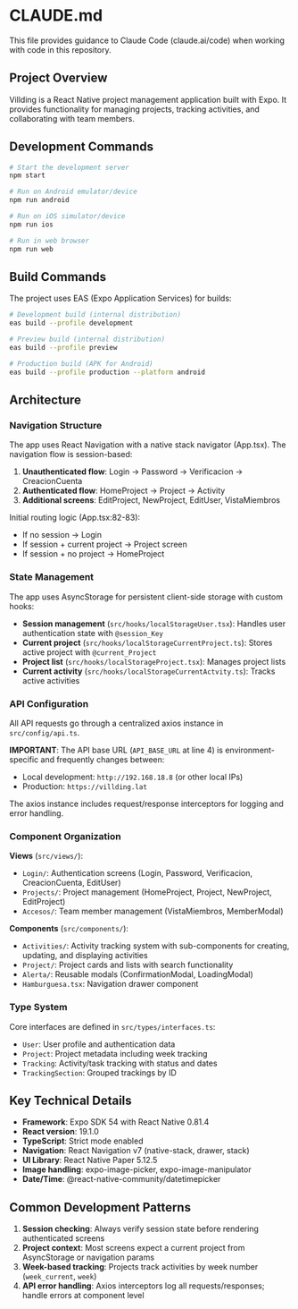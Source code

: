 # CLAUDE.md

This file provides guidance to Claude Code (claude.ai/code) when working with code in this repository.

## Project Overview

Villding is a React Native project management application built with Expo. It provides functionality for managing projects, tracking activities, and collaborating with team members.

## Development Commands

```bash
# Start the development server
npm start

# Run on Android emulator/device
npm run android

# Run on iOS simulator/device
npm run ios

# Run in web browser
npm run web
```

## Build Commands

The project uses EAS (Expo Application Services) for builds:

```bash
# Development build (internal distribution)
eas build --profile development

# Preview build (internal distribution)
eas build --profile preview

# Production build (APK for Android)
eas build --profile production --platform android
```

## Architecture

### Navigation Structure

The app uses React Navigation with a native stack navigator (App.tsx). The navigation flow is session-based:

1. **Unauthenticated flow**: Login → Password → Verificacion → CreacionCuenta
2. **Authenticated flow**: HomeProject → Project → Activity
3. **Additional screens**: EditProject, NewProject, EditUser, VistaMiembros

Initial routing logic (App.tsx:82-83):
- If no session → Login
- If session + current project → Project screen
- If session + no project → HomeProject

### State Management

The app uses AsyncStorage for persistent client-side storage with custom hooks:

- **Session management** (`src/hooks/localStorageUser.tsx`): Handles user authentication state with `@session_Key`
- **Current project** (`src/hooks/localStorageCurrentProject.ts`): Stores active project with `@current_Project`
- **Project list** (`src/hooks/localStorageProject.tsx`): Manages project lists
- **Current activity** (`src/hooks/localStorageCurrentActvity.ts`): Tracks active activities

### API Configuration

All API requests go through a centralized axios instance in `src/config/api.ts`.

**IMPORTANT**: The API base URL (`API_BASE_URL` at line 4) is environment-specific and frequently changes between:
- Local development: `http://192.168.18.8` (or other local IPs)
- Production: `https://villding.lat`

The axios instance includes request/response interceptors for logging and error handling.

### Component Organization

**Views** (`src/views/`):
- `Login/`: Authentication screens (Login, Password, Verificacion, CreacionCuenta, EditUser)
- `Projects/`: Project management (HomeProject, Project, NewProject, EditProject)
- `Accesos/`: Team member management (VistaMiembros, MemberModal)

**Components** (`src/components/`):
- `Activities/`: Activity tracking system with sub-components for creating, updating, and displaying activities
- `Project/`: Project cards and lists with search functionality
- `Alerta/`: Reusable modals (ConfirmationModal, LoadingModal)
- `Hamburguesa.tsx`: Navigation drawer component

### Type System

Core interfaces are defined in `src/types/interfaces.ts`:
- `User`: User profile and authentication data
- `Project`: Project metadata including week tracking
- `Tracking`: Activity/task tracking with status and dates
- `TrackingSection`: Grouped trackings by ID

## Key Technical Details

- **Framework**: Expo SDK 54 with React Native 0.81.4
- **React version**: 19.1.0
- **TypeScript**: Strict mode enabled
- **Navigation**: React Navigation v7 (native-stack, drawer, stack)
- **UI Library**: React Native Paper 5.12.5
- **Image handling**: expo-image-picker, expo-image-manipulator
- **Date/Time**: @react-native-community/datetimepicker

## Common Development Patterns

1. **Session checking**: Always verify session state before rendering authenticated screens
2. **Project context**: Most screens expect a current project from AsyncStorage or navigation params
3. **Week-based tracking**: Projects track activities by week number (`week_current`, `week`)
4. **API error handling**: Axios interceptors log all requests/responses; handle errors at component level
